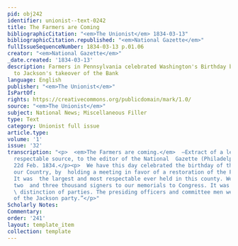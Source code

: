 ```yaml
---
pid: obj242
identifier: unionist--text-0242
title: The Farmers are Coming
bibliographicCitation: "<em>The Unionist</em> 1834-03-13"
bibliographicCitation.republished: "<em>National Gazette</em>"
fullIssueSequenceNumber: 1834-03-13 p.01.06
creator: "<em>National Gazette</em>"
_date.created: '1834-03-13'
description: Farmers in Pennsylvania celebrated Washington's Birthday by objecting
  to Jackson's takeover of the Bank
language: English
publisher: "<em>The Unionist</em>"
IsPartOf: 
rights: https://creativecommons.org/publicdomain/mark/1.0/
source: "<em>The Unionist</em>"
subject: National News; Miscellaneous Filler
type: Text
category: Unionist full issue
article.type: 
volume: '1'
issue: '32'
transcription: "<p>  <em>The Farmers are coming.</em>  —Extract of a letter from a
  respectable source, to the editor of the National  Gazette (Philadelphia).</p><p>“LANCASTER,
  22d Feb. 1834.</p><p>  We have this day celebrated the birthday of the Father of
  our Country, by  holding a meeting in favor of a restoration of the Federal Deposites.
  It was  the largest and most respectable ever held in this county. We got between
  two  and three thousand signers to our memorials to Congress. It was held without
  \ distinction of parties. The presiding officers and committee men were  principally
  of the Jackson party.”</p>"
Scholarly Notes: 
Commentary: 
order: '241'
layout: template_item
collection: template
---
```

